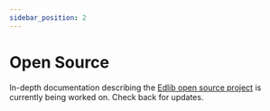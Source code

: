 ```yaml
---
sidebar_position: 2
---
```


# Open Source

In-depth documentation describing the [Edlib open source project](https://github.com/cerpus/Edlib) is currently being worked on. Check back for updates.